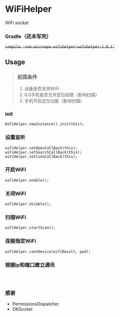 # WiFiHelper
WiFi socket

### Gradle（还未写完）
~~` compile 'com.microape.wifihelper:wifihelper:1.0.1' `~~

## Usage

> ### 前提条件
> 1. 设备是否支持WiFi
> 2. 6.0手机是否允许定位权限（影响扫描）
> 3. 手机开启定位功能（影响扫描）

### init 
` WiFiHelper.newInstance().init(this); `

### 设置监听
```
wiFiHelper.setOpenCallBack(this);
wiFiHelper.setSearchCallBack(this);
wiFiHelper.setConnCallBack(this);
```

### 开启WiFi
` wiFiHelper.enable(); `

### 关闭WiFi
` wiFiHelper.disable(); `

### 扫描WiFi
` wiFiHelper.startScan(); `

### 连接指定WiFi
` wiFiHelper.connDevice(wifiResult, pwd); `

### 根据ip和端口建立通讯
```



```

### 感谢
* PermissionsDispatcher
* OKSocket
